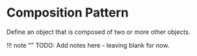 # Composition Pattern
Define an object that is composed of two or more other objects.

!!! note ""
    TODO: Add notes here - leaving blank for now.


